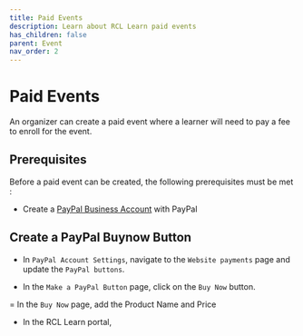```yaml
---
title: Paid Events
description: Learn about RCL Learn paid events
has_children: false
parent: Event
nav_order: 2
---
```



# Paid Events

An organizer can create a paid event where a learner will need to pay a fee to enroll for the event.

## Prerequisites

Before a paid event can be created, the following prerequisites must be met :

- Create a [PayPal Business Account](/payment/) with PayPal

## Create a PayPal Buynow Button

- In ``PayPal Account Settings``, navigate to the ``Website payments`` page and update the ``PayPal buttons``.

- In the ``Make a PayPal Button`` page, click on the ``Buy Now`` button.

= In the ``Buy Now`` page, add the Product Name and Price

- In the RCL Learn portal, 

